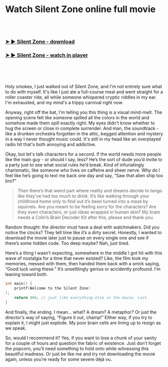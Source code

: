 <h1>Watch Silent Zone online full movie</h1>


<br><br>

<h3><a href="https://Robs-tinpergveha1982.github.io/azbnihrbeq/">➤ ► Silent Zone - download</a></h3> 
<h3><a href="https://Robs-tinpergveha1982.github.io/azbnihrbeq/">➤ ► Silent Zone - watch in player</a></h3>


<br><br><br>


Holy smokes, I just walked out of Silent Zone, and I'm not entirely sure what to do with myself. It's like I just ate a full-course meal and went straight for a roller coaster ride, all while someone whispered cryptic riddles in my ear. I'm exhausted, and my mind's a trippy carnival right now.

Anyway, right off the bat, I'm telling you this thing is a visual mind-melt. The opening scene felt like someone spilled all the colors in the world and somehow made them spill exactly right. My eyes didn't know whether to hug the screen or close in complete surrender. And man, the soundtrack - like a drunken orchestra forgotten in the attic, begged attention and mystery in a way I never thought music could. It's still in my head like an overplayed radio hit that's both annoying and addictive.

Okay, but let's talk characters for a second. If the world needs more people like the main guy - or should I say, less? He’s the sort of dude you’d invite to a party just to see what social rules he’d break. Kind of infuriatingly charismatic, like someone who lives on caffeine and sheer nerve. Why do I feel like he’s going to text me back one day and say, “Saw that alien ship too bro?”

>Then there’s that weird part where reality and dreams decide to tango like they've had too much to drink. It’s like walking through your childhood home only to find out it’s been turned into a maze by squirrels. Are you meant to be feeling sorry for the characters? Are they even characters, or just ideas wrapped in human skin? My brain needs a Colin’s Brain Decoder Kit after this, please and thank you.

Random thought: the director must have a deal with watchmakers. Did you notice the clocks? They tell time like it’s a dirty secret. Honestly, I wanted to download the movie later just to pause on every single one and see if there’s some hidden code. Too deep maybe? Nah, just tired.

Here’s a thing I wasn’t expecting, somewhere in the middle I got hit with this wave of nostalgia for a time that never existed? Like, the film took my memories, messed with them, then handed them back with a smirk saying, “Good luck using these.” It’s unsettlingly genius or accidently profound. I’m leaning toward both.

```c
int main() {
    printf(Welcome to the Silent Zone!
);
    return 404; // just like everything else in the movie. Lost.
}
```

And finally, the ending. I mean... what? A dream? A metaphor? Or just the director’s way of saying, “Figure it out, champ!” Either way, if you try to explain it, I might just explode. My poor brain cells are lining up to resign as we speak.

So, would I recommend it? Yes, if you want to lose a chunk of your sanity for a couple of hours and question the fabric of existence. Just don’t forget the popcorn, you’ll need something to hold onto while witnessing this beautiful madness. Or just be like me and try not downloading the movie again, unless you’re ready for some severe déjà vu.
